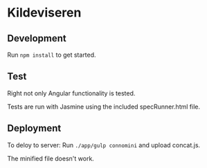 # Kildeviseren

## Development
Run `npm install` to get started.

## Test
Right not only Angular functionality is tested.

Tests are run with Jasmine using the included specRunner.html file.

## Deployment

To deloy to server:
Run `./app/gulp connomini` and upload concat.js.

The minified file doesn't work.